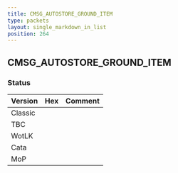 ```yaml
---
title: CMSG_AUTOSTORE_GROUND_ITEM
type: packets
layout: single_markdown_in_list
position: 264
---
```


## CMSG_AUTOSTORE_GROUND_ITEM

### Status

Version | Hex | Comment
---------- | ---------- | ---------- 
Classic |  |  
TBC |  |  
WotLK |  |  
Cata |  |  
MoP |  |  
